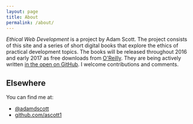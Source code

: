 ```yaml
---
layout: page
title: About
permalink: /about/
---
```


_Ethical Web Development_ is a project by Adam Scott. The project consists of this site and a series of short digital books that explore the ethics of practical development topics. The books will be released throughout 2016 and early 2017 as free downloads from [O'Reilly](http://www.oreilly.com/). They are being actively written [in the open on GitHub](https://github.com/ascott1/ethical-web-dev). I welcome contributions and comments.

## Elsewhere

You can find me at:

- [@adamdscott](https://twitter.com/adamdscott)
- [github.com/ascott1](https://github.com/ascott1)